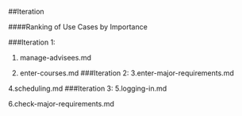 ##Iteration 

####Ranking of Use Cases by Importance

###Iteration 1:
1. manage-advisees.md

2. enter-courses.md
###Iteration 2:
3.enter-major-requirements.md

4.scheduling.md
###Iteration 3:
5.logging-in.md

6.check-major-requirements.md


